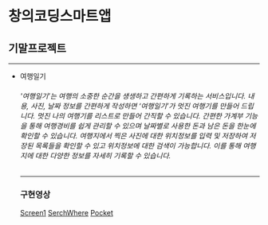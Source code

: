 # 창의코딩스마트앱
## 기말프로젝트
***
+ 여행일기
  ###### '여행일기’는 여행의 소중한 순간을 생생하고 간편하게 기록하는 서비스입니다. 내용, 사진, 날짜 정보를 간편하게 작성하면 ‘여행일기’가 멋진 여행기를 만들어 드립니다. 멋진 나의 여행기를 리스트로 만들어 간직할 수 있습니다. 간편한 가계부 기능을 통해 여행경비를 쉽게 관리할 수 있으며 날짜별로 사용한 돈과 남은 돈을 한눈에 확인할 수 있습니다. 여행지에서 찍은 사진에 대한 위치정보를 입력 및 저장하여 저장된 목록들을 확인할 수 있고 위치정보에 대한 검색이 가능합니다. 이를 통해 여행지에 대한 다양한 정보를 자세히 기록할 수 있습니다.

  
  
  ***
  ### 구현영상
  [Screen1](https://www.youtube.com/watch?v=mQYhJMaX9Ow&feature=youtu.be)
  [SerchWhere](https://www.youtube.com/watch?v=r6mXgf5zNTs&feature=youtu.be)
  [Pocket](https://www.youtube.com/watch?v=pxNydPEWYUU&feature=youtu.be)
